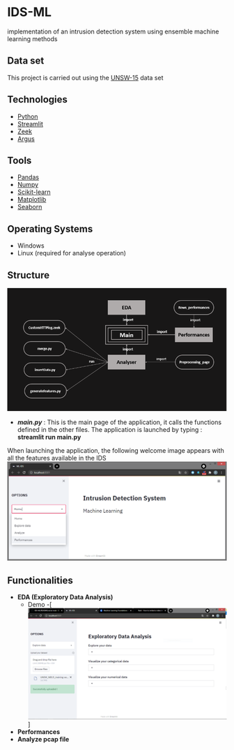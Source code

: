 # IDS-ML
implementation of an intrusion detection system using ensemble machine learning methods

## Data set
This project is carried out using the [UNSW-15](https://research.unsw.edu.au/projects/unsw-nb15-dataset) data set 

## Technologies 
- [Python](https://www.python.org/)
- [Streamlit](https://streamlit.io/)
- [Zeek](https://zeek.org/)
- [Argus](https://pkgs.org/download/argus-client)

## Tools 
- [Pandas](https://pandas.pydata.org/)
- [Numpy](https://numpy.org/)
- [Scikit-learn](https://scikit-learn.org/)
- [Matplotlib](https://matplotlib.org/)
- [Seaborn](https://seaborn.pydata.org/)

## Operating Systems
- Windows
- Linux (required for analyse operation)

## Structure 
![global Architecture](images/GlobalArchitecture.png)

- ***main.py*** : This is the main page of the application, it calls the functions defined in the other files. The application is launched by typing : **streamlit run main.py**

When launching the application, the following welcome image appears with all the features available in the IDS 
![Home page](images/IDS-Home.PNG)

## Functionalities
- **EDA (Exploratory Data Analysis)**
  - Demo
  -[![demo](https://github.com/Bngfm/IDS-ML/blob/abad7434b91dc235f084fe03d23be57c43e8cf80/images/EDA%20home.PNG)]
- **Performances**
- **Analyze pcap file**
